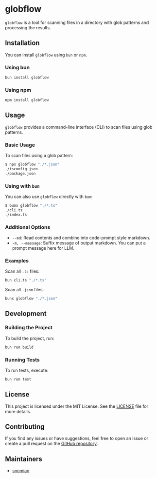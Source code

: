 # globflow

`globflow` is a tool for scanning files in a directory with glob patterns and processing the results.

## Installation

You can install `globflow` using `bun` or `npm`.

### Using bun

```bash
bun install globflow
```

### Using npm

```bash
npm install globflow
```

## Usage

`globflow` provides a command-line interface (CLI) to scan files using glob patterns.

### Basic Usage

To scan files using a glob pattern:

```bash
$ npx globflow "./*.json" 
./tsconfig.json
./package.json
```

### Using with `bun`

You can also use `globflow` directly with `bun`:

```bash
$ bunx globflow "./*.ts"
./cli.ts
./index.ts
```

### Additional Options

- `--md`: Read contents and combine into code-prompt style markdown.
- `-m, --message`: Suffix message of output markdown. You can put a prompt message here for LLM.

### Examples

Scan all `.ts` files:

```bash
bun cli.ts "./*.ts"
```

Scan all `.json` files:

```bash
bunx globflow "./*.json"
```

## Development

### Building the Project

To build the project, run:

```bash
bun run build
```

### Running Tests

To run tests, execute:

```bash
bun run test
```

## License

This project is licensed under the MIT License. See the [LICENSE](LICENSE) file for more details.

## Contributing

If you find any issues or have suggestions, feel free to open an issue or create a pull request on the [GitHub repository](https://github.com/snomiao/glob-flow).

## Maintainers

- [snomiao](https://github.com/snomiao)
